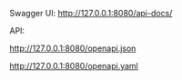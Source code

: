 Swagger UI:
http://127.0.0.1:8080/api-docs/

API:

http://127.0.0.1:8080/openapi.json

http://127.0.0.1:8080/openapi.yaml


